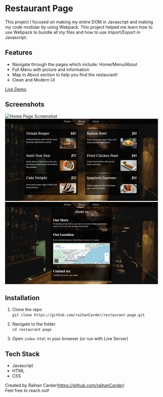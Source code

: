 # Restaurant Page

This project I focused on making my entire DOM in Javascript and making my code modular by using Webpack. This project helped me learn how to use Webpack to bundle all my files and how to use Import/Export in Javascript.

## Features

- Navigate through the pages which include: Home/Menu/About
- Full Menu with picture and information
- Map in About section to help you find the restaurant!
- Clean and Modern UI

[Live Demo](https://raihancarder.github.io/restaurant-page/)

## Screenshots

![Home Page Screenshot](./src/images/screenshot1.png)
![Menu Page Screenshot](./src/images/screenshot2.png)
![About Page Screenshot](./src/images/screenshot3.png)

## Installation

1. Clone the repo  
   `git clone https://github.com/raihanCarder/restaurant-page.git`

2. Navigate to the folder  
   `cd restaurant-page`

3. Open `index.html` in your browser (or run with Live Server)

## Tech Stack
- Javascript
- HTML
- CSS

Created by Raihan Carder(https://github.com/raihanCarder)  
Feel free to reach out!


